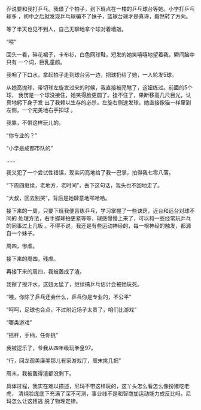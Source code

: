 乔说要和我打乒乓。我借了个拍子，到下班点在一楼的乒乓球台等她。小学打乒乓球多
，初中之后就发现乒乓球骗不了妹子，篮球台球才是真谛，毅然转了方向。

等了半天也见不到人，自己无聊地拿个球对着墙敲。

“喂”

回头一看，碎花裙子，卡布衫，白色网球鞋，短发的她笑嘻嘻地望着我，瞬间脑中只有
一个词，巨乳童颜。

我咽了下口水，拿起拍子走到球台另一边，把球扔给了她，一人轮发5球。

从她高抛球，带切球左旋发过来的时候，我直接被亮瞎了，这妞练过。前面的5个球，
我愣是一个球没接住，她笑得脸更圆了。挂不住了，果断移高几尺目光，认真地躬下身子发
出了我赖以生存的必杀，左旋右侧速发球。她直接像猫一样窜到左侧，一个完美地右手扣球
。

我靠，不带这样玩儿的。

“你专业的？”

“小学是成都市队的”

......

我又犯了一个尝试性错误，现实闪亮地给了我一巴掌，拍得我七零八落。

“下周四继续，老地方，老时间”，丢下这句话，我头也不回地走了。

“大叔，回去别哭”，背后是她肆意地咩哈哈。

接下来的一周，只要下班我便苦练乒乓，学习掌握了一些诀窍，近台和远台对球不同的
处理方法，右手握球拍更紧等等，球感慢慢上来了，可以和一些经常玩乒乓的同事过上几板
。不得不说，我还是有些运动神经的，每一根神经的触发，都源自一个妹子。

周四，惨虐。

接下来的周四，残虐。

再接下来的周四，我被轰成了渣。

我擦了擦汗水，这妞太猛了，继续搞乒乓估计会被她玩死。

“喂，你除了乒乓还会什么，乒乓你是专业的，不公平”

“呵呵，足球也会点，不过附近场子太贵了，咱们比游戏”

“哪类游戏”

“摇杆，手柄，任你挑”

我被逗乐了，爷我从四年级玩拳皇97。

“行，回龙观美廉美那儿有家游戏厅，周末挑几把”

周末，我被轰得渣都没剩下。

具体过程，我实在难以描述，尼玛不带这样玩的，这丫头怎么看怎么像扮猪吃老虎，
清纯脸庞底下充满了深不可测，事业线不是和智商加运动能力成反比吗，尼玛怎么让这妞逃
脱了物理定律。
